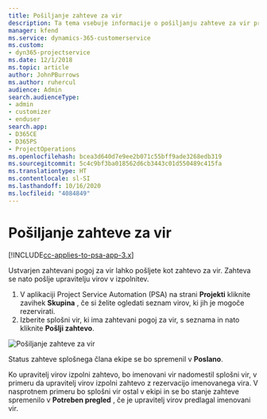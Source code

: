 ```yaml
---
title: Pošiljanje zahteve za vir
description: Ta tema vsebuje informacije o pošiljanju zahteve za vir projekta.
manager: kfend
ms.service: dynamics-365-customerservice
ms.custom:
- dyn365-projectservice
ms.date: 12/1/2018
ms.topic: article
author: JohnPBurrows
ms.author: ruhercul
audience: Admin
search.audienceType:
- admin
- customizer
- enduser
search.app:
- D365CE
- D365PS
- ProjectOperations
ms.openlocfilehash: bcea3d640d7e9ee2b071c55bff9ade3268edb319
ms.sourcegitcommit: 5c4c9bf3ba018562d6cb3443c01d550489c415fa
ms.translationtype: HT
ms.contentlocale: sl-SI
ms.lasthandoff: 10/16/2020
ms.locfileid: "4084849"
---
```

# <a name="submitting-a-resource-request"></a>Pošiljanje zahteve za vir

[!INCLUDE[cc-applies-to-psa-app-3.x](../includes/cc-applies-to-psa-app-3x.md)]

Ustvarjen zahtevani pogoj za vir lahko pošljete kot zahtevo za vir. Zahteva se nato pošlje upravitelju virov v izpolnitev.

1. V aplikaciji Project Service Automation (PSA) na strani **Projekti** kliknite zavihek **Skupina** , če si želite ogledati seznam virov, ki jih je mogoče rezervirati. 
2. Izberite splošni vir, ki ima zahtevani pogoj za vir, s seznama in nato kliknite **Pošlji zahtevo**.

![Pošiljanje zahteve za vir](media/RM-how-to-18.png)

Status zahteve splošnega člana ekipe se bo spremenil v **Poslano**.

Ko upravitelj virov izpolni zahtevo, bo imenovani vir nadomestil splošni vir, v primeru da upravitelj virov izpolni zahtevo z rezervacijo imenovanega vira. V nasprotnem primeru bo splošni vir ostal v ekipi in se bo stanje zahteve spremenilo v **Potreben pregled** , če je upravitelj virov predlagal imenovani vir.
